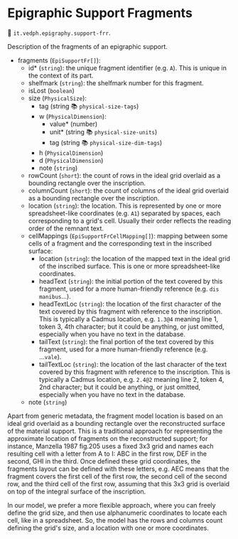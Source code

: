 # Epigraphic Support Fragments

🔑 `it.vedph.epigraphy.support-frr`.

Description of the fragments of an epigraphic support.

- fragments (`EpiSupportFr[]`):
  - id\* (`string`): the unique fragment identifier (e.g. `A`). This is unique in the context of its part.
  - shelfmark (`string`): the shelfmark number for this fragment.
  - isLost (`boolean`)
  - size (`PhysicalSize`):
    - tag (string 📚 `physical-size-tags`)
    - w (`PhysicalDimension`):
      - value\* (number)
      - unit\* (string 📚 `physical-size-units`)
      - tag (string 📚 `physical-size-dim-tags`)
    - h (`PhysicalDimension`)
    - d (`PhysicalDimension`)
    - note (`string`)
  - rowCount (`short`): the count of rows in the ideal grid overlaid as a bounding rectangle over the inscription.
  - columnCount (`short`): the count of columns of the ideal grid overlaid as a bounding rectangle over the inscription.
  - location (`string`): the location. This is represented by one or more spreadsheet-like coordinates (e.g. `A1`) separated by spaces, each corresponding to a grid's cell. Usually their order reflects the reading order of the remnant text.
  - cellMappings (`EpiSupportFrCellMapping[]`): mapping between some cells of a fragment and the corresponding text in the inscribed surface:
    - location (`string`): the location of the mapped text in the ideal grid of the inscribed surface. This is one or more spreadsheet-like coordinates.
    - headText (`string`): the initial portion of the text covered by this fragment, used for a more human-friendly reference (e.g. `dis manibus`...).
    - headTextLoc (`string`): the location of the first character of the text covered by this fragment with reference to the inscription. This is typically a Cadmus location, e.g. `1.3@4` meaning line 1, token 3, 4th character; but it could be anything, or just omitted, especially when you have no text in the database.
    - tailText (`string`): the final portion of the text covered by this fragment, used for a more human-friendly reference (e.g. ...`vale`).
    - tailTextLoc (`string`): the location of the last character of the text covered by this fragment with reference to the inscription. This is typically a Cadmus location, e.g. `2.4@2` meaning line 2, token 4, 2nd character; but it could be anything, or just omitted, especially when you have no text in the database.
  - note (`string`)

Apart from generic metadata, the fragment model location is based on an ideal grid overlaid as a bounding rectangle over the reconstructed surface of the material support. This is a traditional approach for representing the approximate location of fragments on the reconstructed support; for instance, Manzella 1987 fig.205 uses a fixed 3x3 grid and names each resulting cell with a letter from A to I: ABC in the first row, DEF in the second, GHI in the third. Once defined these grid coordinates, the fragments layout can be defined with these letters, e.g. AEC means that the fragment covers the first cell of the first row, the second cell of the second row, and the third cell of the first row, assuming that this 3x3 grid is overlaid on top of the integral surface of the inscription.

In our model, we prefer a more flexible approach, where you can freely define the grid size, and then use alphanumeric coordinates to locate each cell, like in a spreadsheet. So, the model has the rows and columns count defining the grid's size, and a location with one or more coordinates.
